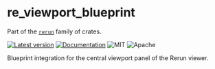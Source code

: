 # re_viewport_blueprint

Part of the [`rerun`](https://github.com/rerun-io/rerun) family of crates.

[![Latest version](https://img.shields.io/crates/v/re_viewport.svg)](https://crates.io/crates/re_viewport)
[![Documentation](https://docs.rs/re_viewport/badge.svg)](https://docs.rs/re_viewport)
![MIT](https://img.shields.io/badge/license-MIT-blue.svg)
![Apache](https://img.shields.io/badge/license-Apache-blue.svg)

Blueprint integration for the central viewport panel of the Rerun viewer.
